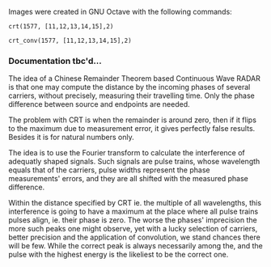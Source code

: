 Images were created in GNU Octave with the following commands:
```
crt(1577, [11,12,13,14,15],2)

crt_conv(1577, [11,12,13,14,15],2)
```
### Documentation tbc'd...

The idea of a Chinese Remainder Theorem based Continuous Wave RADAR is that one may compute the distance by the incoming phases of several carriers, without precisely, measuring their travelling time. Only the phase difference between source and endpoints are needed.

The problem with CRT is when the remainder is around zero, then if it flips to the maximum due to measurement error, it gives perfectly false results. Besides it is for natural numbers only.

The idea is to use the Fourier transform to calculate the interference of adequatly shaped signals. Such signals are pulse trains, whose wavelength equals that of the carriers, pulse widths represent the phase measurements' errors, and they are all shifted with the measured phase difference.

Within the distance specified by CRT ie. the multiple of all wavelengths, this interference is going to have a maximum at the place where all pulse trains pulses align, ie. their phase is zero. The worse the phases' imprecision the more such peaks one might observe, yet with a lucky selection of carriers, better precision and the application of convolution, we stand chances there will be few. While the correct peak is always necessarily among the, and the pulse with the highest energy is the likeliest to be the correct one.
